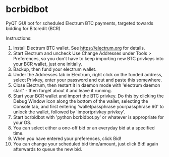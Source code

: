 # bcrbidbot

PyQT GUI bot for scheduled Electrum BTC payments, targeted towards bidding for Bitcredit (BCR)


Instructions:

1. Install Electrum BTC wallet. See https://electrum.org for details. 
2. Start Electrum and uncheck Use Change Addresses under Tools > Preferences, so you don't have to keep importing new BTC privkeys into your BCR wallet, just one initially.
3. Backup, then fund your electrum wallet.
4. Under the Addresses tab in Electrum, right click on the funded address, select Privkey, enter your password and cut and paste this somewhere.
5. Close Electrum, then restart it in daemon mode with 'electrum daemon start' - then forget about it and leave it running.
6. Start your BCR wallet and import the BTC privkey. Do this by clicking the Debug Window icon along the bottom of the wallet, selecting the Console tab, and first entering 'walletpassphrase yourpassphrase 60' to unlock the wallet, 
followed by 'importprivkey privkey'. 
7. Start bcrbidbot with 'python bcrbidbot.py' or whatever is appropriate for your OS.
8. You can select either a one-off bid or an everyday bid at a specified time.
9. When you have entered your preferences, click Bid!
10. You can change your scheduled bid time/amount, just click Bid! again afterwards to queue the new bid.

